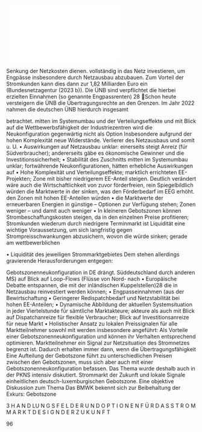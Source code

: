 ![./pages/page98.pdf](../assets/./pages/page98.pdf)




Senkung der Netzkosten dienen.
vollständig in das Netz investieren, um Engpässe insbesondere durch Netzausbau abzubauen. Zum Vorteil der Stromkunden kann dies dann zur
1,82 Milliarden Euro ein (Bundesnetzagentur (2023 b)). Die ÜNB sind verpflichtet die hierbei erzielten Einnahmen (so genannte Engpassrenten)
28	Schon heute versteigern die ÜNB die Übertragungsrechte an den Grenzen. Im Jahr 2022 nahmen die deutschen ÜNB hierdurch insgesamt

betrachtet.
mitten im Systemumbau und der Verteilungseffekte und mit Blick auf die Wettbewerbsfähigkeit der Industriezentren wird die Neukonfiguration gegenwärtig nicht als Option
Insbesondere aufgrund der hohen Komplexität
neue Widerstände.
Verlierer des Netzausbaus und somit u. U.
• Auswirkungen auf Netzausbau unklar: einerseits steigt Anreiz (für Südverbraucher); andererseits gäbe es ökonomische Gewinner und
die Investitionssicherheit;
• Stabilität des Zuschnitts mitten im Systemumbau unklar; fortwährende Neukonfigurationen, hätten erhebliche Auswirkungen auf
• Hohe Komplexität und Verteilungseffekte;
marktlich errichteten EE-Projekten;
Zone mit bisher niedrigerem EE-Anteil steigen. Deutlich verändert wäre auch die Wirtschaftlichkeit von zuvor förderfreien, rein
Spiegelbildlich würden die Marktwerte in der
sinken, was den Förderbedarf im EEG erhöht.
den Zonen mit hohen EE-Anteilen würden
• die Marktwerte der erneuerbaren Energien in
günstige – Optionen zur Verfügung stehen;
Zonen weniger – und damit auch weniger
• In kleineren Gebotszonen können Strombeschaffungskosten steigen, da in den einzelnen
Preise profitieren;
Stromkunden wiederum durch niedrigere
Terminmarkt ist Liquidität eine wichtige Voraussetzung, um sich langfristig gegen Strompreisschwankungen abzusichern, wovon die
würde sinken; gerade am wettbewerblichen

• Liquidität des jeweiligen Strommarktgebietes
Dem stehen allerdings gravierende Herausforderungen entgegen:

Gebotszonenneukonfiguration in DE drängt.
Süddeutschland durch anderen MS) auf
Blick auf Loop-Flows (Flüsse von Nord- nach
• Europäische Debatte entspannen, die mit
der inländischen Kuppelstellen)28 die in Netzausbau reinvestiert werden können;
• Engpasseinnahmen (aus der Bewirtschaftung
• Geringerer Redispatchbedarf und Netzstabilität bei hohen EE-Anteilen;
• Dynamische Abbildung der aktuellen Systemsituation in jeder Viertelstunde für sämtliche Marktakteure;
akteure als auch mit Blick auf Dispatchanreize für flexible Verbraucher;
Blick auf Investitionsanreize für neue Markt­
• Holistischer Ansatz zu lokalen Preissignalen für alle Marktteilnehmer sowohl mit
werden insbesondere angeführt:
Als Vorteile einer Gebotszonenneukonfiguration
und können ihr Verhalten entsprechend optimieren.
Marktteilnehmer ein Signal zur Netzsituation
des Stromnetzes begrenzt ist. Dadurch erhalten
immer dann, wenn die Übertragungsfähigkeit
Eine Aufteilung der Gebotszone führt zu unterschiedlichen Preisen zwischen den Gebotszonen,
muss sich aber auch mit einer Gebotszonenneukonfiguration befassen. Das Thema wurde deshalb auch in der PKNS intensiv diskutiert.
Strommarkt der Zukunft und lokale Signale
einheitlichen deutsch-luxemburgischen Gebotszone. Eine objektive Diskussion zum Thema
Das BMWK bekennt sich zur Beibehaltung der
Exkurs: Gebotszone

3 H A N D LU N G S F E L D E R U N D O P T I O N E N F Ü R D A S S T R O M M A R K T D E S I G N D E R Z U K U N F T

96
